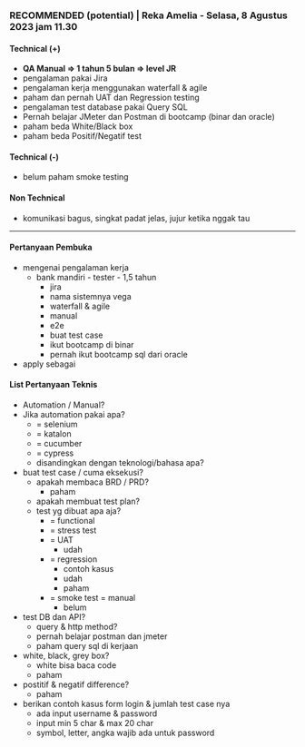 ### **RECOMMENDED (potential)** | Reka Amelia - Selasa, 8 Agustus 2023 jam 11.30

#### Technical (+) 

- **QA Manual => 1 tahun 5 bulan => level JR**  
- pengalaman pakai Jira
- pengalaman kerja menggunakan waterfall & agile
- paham dan pernah UAT dan Regression testing
- pengalaman test database pakai Query SQL
- Pernah belajar JMeter dan Postman di bootcamp (binar dan oracle)
- paham beda White/Black box
- paham beda Positif/Negatif test

#### Technical (-)  

- belum paham smoke testing

#### Non Technical  

- komunikasi bagus, singkat padat jelas, jujur ketika nggak tau

---

#### Pertanyaan Pembuka

- mengenai pengalaman kerja  
	- bank mandiri - tester - 1,5 tahun
		- jira
		- nama sistemnya vega
		- waterfall & agile
		- manual
		- e2e
		- buat test case
		- ikut bootcamp di binar
		- pernah ikut bootcamp sql dari oracle
- apply sebagai


#### List Pertanyaan Teknis

- Automation / Manual?  
- Jika automation pakai apa?
	- = selenium
	- = katalon
	- = cucumber
	- = cypress
	- disandingkan dengan teknologi/bahasa apa?
- buat test case / cuma eksekusi?
	- apakah membaca BRD / PRD?
		- paham
	- apakah membuat test plan?
	- test yg dibuat apa aja?
		- = functional
		- = stress test
		- = UAT
			- udah
		- = regression
			- contoh kasus
			- udah
			- paham
		- = smoke test = manual
			- belum
- test DB dan API?
	- query & http method?
	- pernah belajar postman dan jmeter
	- paham query sql di kerjaan
- white, black, grey box?
	- white bisa baca code
	- paham
- postitif & negatif difference?
	- paham
- berikan contoh kasus form login & jumlah test case nya
	- ada input username & password
	- input min 5 char & max 20 char
	- symbol, letter, angka wajib ada untuk password

